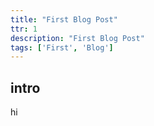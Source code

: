 ```yaml
---
title: "First Blog Post"
ttr: 1
description: "First Blog Post"
tags: ['First', 'Blog']
---
```


## intro

hi
